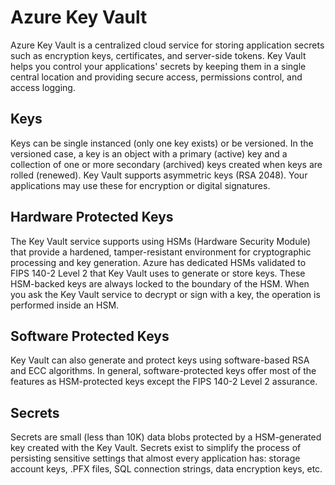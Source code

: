 # Azure Key Vault

Azure Key Vault is a centralized cloud service for storing application secrets such as encryption keys, certificates, and server-side tokens. Key Vault helps you control your applications' secrets by keeping them in a single central location and providing secure access, permissions control, and access logging.

## Keys

Keys can be single instanced (only one key exists) or be versioned. In the versioned case, a key is an object with a primary (active) key and a collection of one or more secondary (archived) keys created when keys are rolled (renewed). Key Vault supports asymmetric keys (RSA 2048). Your applications may use these for encryption or digital signatures.

## Hardware Protected Keys

The Key Vault service supports using HSMs (Hardware Security Module) that provide a hardened, tamper-resistant environment for cryptographic processing and key generation. Azure has dedicated HSMs validated to FIPS 140-2 Level 2 that Key Vault uses to generate or store keys. These HSM-backed keys are always locked to the boundary of the HSM. When you ask the Key Vault service to decrypt or sign with a key, the operation is performed inside an HSM.

## Software Protected Keys

Key Vault can also generate and protect keys using software-based RSA and ECC algorithms. In general, software-protected keys offer most of the features as HSM-protected keys except the FIPS 140-2 Level 2 assurance.

## Secrets

Secrets are small (less than 10K) data blobs protected by a HSM-generated key created with the Key Vault. Secrets exist to simplify the process of persisting sensitive settings that almost every application has: storage account keys, .PFX files, SQL connection strings, data encryption keys, etc.
